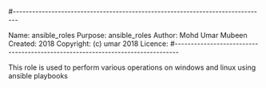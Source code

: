 #-------------------------------------------------------------------------------

Name: ansible_roles
Purpose: ansible_roles
Author: Mohd Umar Mubeen
Created: 2018
Copyright: (c) umar 2018
Licence:
#-------------------------------------------------------------------------------

This role is used to perform various operations on windows and linux using ansible playbooks
